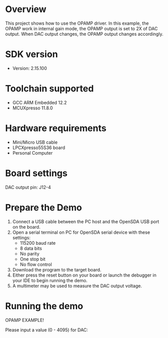 Overview
========

This project shows how to use the OPAMP driver. In this example, the OPAMP
work in internal gain mode, the OPAMP output is set to 2X of DAC output.
When DAC output changes, the OPAMP output changes accordingly.

SDK version
===========
- Version: 2.15.100

Toolchain supported
===================
- GCC ARM Embedded  12.2
- MCUXpresso  11.8.0

Hardware requirements
=====================
- Mini/Micro USB cable
- LPCXpresso55S36 board
- Personal Computer

Board settings
==============
DAC output pin: J12-4

Prepare the Demo
================
1.  Connect a USB cable between the PC host and the OpenSDA USB port on the board.
2.  Open a serial terminal on PC for OpenSDA serial device with these settings:
    - 115200 baud rate
    - 8 data bits
    - No parity
    - One stop bit
    - No flow control
3.  Download the program to the target board.
4.  Either press the reset button on your board or launch the debugger in your IDE to begin running the demo.
5.  A multimeter may be used to measure the DAC output voltage.

Running the demo
================
OPAMP EXAMPLE!

Please input a value (0 - 4095) for DAC:

